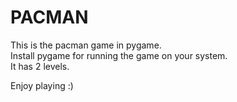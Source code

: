 # PACMAN
This is the pacman game in pygame.             
Install pygame for running the game on your system.                              
It has 2 levels.                                                    
                                            
Enjoy playing :)                              
